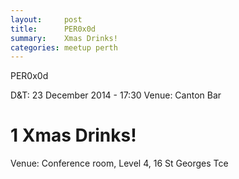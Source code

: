 ```yaml
---
layout:     post
title:      PER0x0d
summary:    Xmas Drinks!
categories: meetup perth
---
```

PER0x0d 

D&T: 23 December 2014 - 17:30
Venue: Canton Bar

# 1 Xmas Drinks!

Venue: Conference room, Level 4, 16 St Georges Tce


